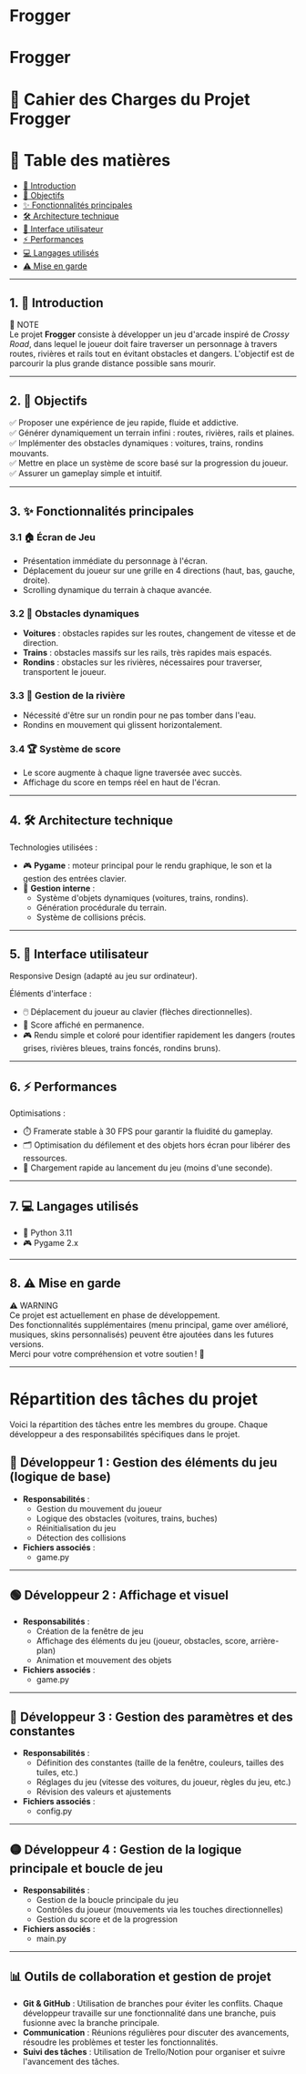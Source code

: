 # Frogger

# Frogger

# 📜 Cahier des Charges du Projet Frogger

# 📑 Table des matières

- [📖 Introduction](#1--introduction)
- [🎯 Objectifs](#2--objectifs)
- [✨ Fonctionnalités principales](#3--fonctionnalités-principales)
- [🛠️ Architecture technique](#4-️-architecture-technique)
- [🎨 Interface utilisateur](#5--interface-utilisateur)
- [⚡ Performances](#6--performances)
- [💻 Langages utilisés](#7--langages-utilisés)
- [⚠️ Mise en garde](#8-️-mise-en-garde)

---

## 1. 📖 Introduction

📝 NOTE  
Le projet **Frogger** consiste à développer un jeu d'arcade inspiré de *Crossy Road*, dans lequel le joueur doit faire traverser un personnage à travers routes, rivières et rails tout en évitant obstacles et dangers. L'objectif est de parcourir la plus grande distance possible sans mourir.

---

## 2. 🎯 Objectifs

✅ Proposer une expérience de jeu rapide, fluide et addictive.  
✅ Générer dynamiquement un terrain infini : routes, rivières, rails et plaines.  
✅ Implémenter des obstacles dynamiques : voitures, trains, rondins mouvants.  
✅ Mettre en place un système de score basé sur la progression du joueur.  
✅ Assurer un gameplay simple et intuitif.

---

## 3. ✨ Fonctionnalités principales

### 3.1 🏠 Écran de Jeu

- Présentation immédiate du personnage à l'écran.
- Déplacement du joueur sur une grille en 4 directions (haut, bas, gauche, droite).
- Scrolling dynamique du terrain à chaque avancée.

### 3.2 🚗 Obstacles dynamiques

- **Voitures** : obstacles rapides sur les routes, changement de vitesse et de direction.
- **Trains** : obstacles massifs sur les rails, très rapides mais espacés.
- **Rondins** : obstacles sur les rivières, nécessaires pour traverser, transportent le joueur.

### 3.3 🌊 Gestion de la rivière

- Nécessité d'être sur un rondin pour ne pas tomber dans l'eau.
- Rondins en mouvement qui glissent horizontalement.

### 3.4 🏆 Système de score

- Le score augmente à chaque ligne traversée avec succès.
- Affichage du score en temps réel en haut de l'écran.

---

## 4. 🛠️ Architecture technique

Technologies utilisées :

- 🎮 **Pygame** : moteur principal pour le rendu graphique, le son et la gestion des entrées clavier.
- 🧠 **Gestion interne** :
  - Système d'objets dynamiques (voitures, trains, rondins).
  - Génération procédurale du terrain.
  - Système de collisions précis.

---

## 5. 🎨 Interface utilisateur

Responsive Design (adapté au jeu sur ordinateur).

Éléments d'interface :

- 🖱️ Déplacement du joueur au clavier (flèches directionnelles).
- 🎯 Score affiché en permanence.
- 🎮 Rendu simple et coloré pour identifier rapidement les dangers (routes grises, rivières bleues, trains foncés, rondins bruns).

---

## 6. ⚡ Performances

Optimisations :

- ⏱️ Framerate stable à 30 FPS pour garantir la fluidité du gameplay.
- 🗂️ Optimisation du défilement et des objets hors écran pour libérer des ressources.
- 🚀 Chargement rapide au lancement du jeu (moins d'une seconde).

---

## 7. 💻 Langages utilisés

- 🐍 Python 3.11
- 🎮 Pygame 2.x

---

## 8. ⚠️ Mise en garde

⚠️ WARNING  
Ce projet est actuellement en phase de développement.  
Des fonctionnalités supplémentaires (menu principal, game over amélioré, musiques, skins personnalisés) peuvent être ajoutées dans les futures versions.  
Merci pour votre compréhension et votre soutien ! 🚀

---

# Répartition des tâches du projet

Voici la répartition des tâches entre les membres du groupe. Chaque développeur a des responsabilités spécifiques dans le projet.

## 🔴 **Développeur 1 : Gestion des éléments du jeu (logique de base)**

- **Responsabilités** :
  - Gestion du mouvement du joueur
  - Logique des obstacles (voitures, trains, buches)
  - Réinitialisation du jeu
  - Détection des collisions
- **Fichiers associés** :
  - game.py

---

## 🟢 **Développeur 2 : Affichage et visuel**

- **Responsabilités** :
  - Création de la fenêtre de jeu
  - Affichage des éléments du jeu (joueur, obstacles, score, arrière-plan)
  - Animation et mouvement des objets
- **Fichiers associés** :
  - game.py

---

## 🔵 **Développeur 3 : Gestion des paramètres et des constantes**

- **Responsabilités** :
  - Définition des constantes (taille de la fenêtre, couleurs, tailles des tuiles, etc.)
  - Réglages du jeu (vitesse des voitures, du joueur, règles du jeu, etc.)
  - Révision des valeurs et ajustements
- **Fichiers associés** :
  - config.py

---

## 🟡 **Développeur 4 : Gestion de la logique principale et boucle de jeu**

- **Responsabilités** :
  - Gestion de la boucle principale du jeu
  - Contrôles du joueur (mouvements via les touches directionnelles)
  - Gestion du score et de la progression
- **Fichiers associés** :
  - main.py

---

## 📊 **Outils de collaboration et gestion de projet**

- **Git & GitHub** : Utilisation de branches pour éviter les conflits. Chaque développeur travaille sur une fonctionnalité dans une branche, puis fusionne avec la branche principale.
- **Communication** : Réunions régulières pour discuter des avancements, résoudre les problèmes et tester les fonctionnalités.
- **Suivi des tâches** : Utilisation de Trello/Notion pour organiser et suivre l'avancement des tâches.